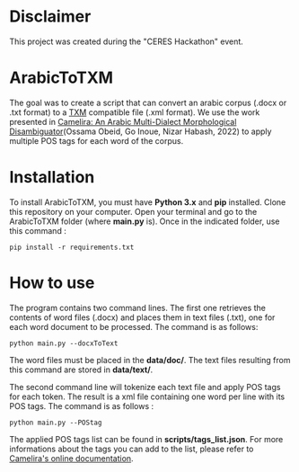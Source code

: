 # Disclaimer

This project was created during the "CERES Hackathon" event. 

# ArabicToTXM

The goal was to create a script that can convert an arabic corpus (.docx or .txt format) to a [TXM](https://txm.gitpages.huma-num.fr/textometrie/) compatible file  (.xml format). We use the work presented in [Camelira: An Arabic Multi-Dialect Morphological Disambiguator](https://aclanthology.org/2022.emnlp-demos.32/)(Ossama Obeid, Go Inoue, Nizar Habash, 2022) to apply multiple POS tags for each word of the corpus. 

# Installation

To install ArabicToTXM, you must have  **Python 3.x** and  **pip** installed. Clone this repository on your computer. Open your terminal and go to the ArabicToTXM folder (where **main.py** is). Once in the indicated folder, use this command :

```
pip install -r requirements.txt
```

# How to use

The program contains two command lines. The first one retrieves the contents of word files (.docx) and places them in text files (.txt), one for each word document to be processed. The command is as follows:

```
python main.py --docxToText
```

The word files must be placed in the **data/doc/**. The text files resulting from this command are stored in **data/text/**.

The second command line will tokenize each text file and apply POS tags for each token. The result is a xml file containing one word per line with its POS tags. The command is as follows : 

```
python main.py --POStag
```

The applied POS tags list can be found in  **scripts/tags_list.json**. For more informations about the tags you can add to the list, please refer to [Camelira's online documentation](https://camel-tools.readthedocs.io/en/latest/api/tagger/default.html).